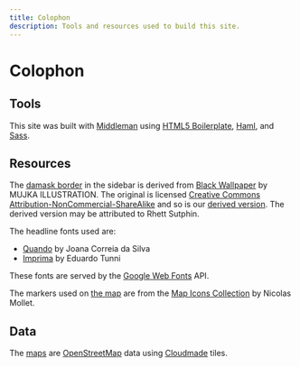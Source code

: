 ```yaml
---
title: Colophon
description: Tools and resources used to build this site.
---
```


# Colophon

## Tools

This site was built with [Middleman][] using [HTML5 Boilerplate][], [Haml][], and
[Sass][].

[Middleman]: http://middlemanapp.com/
[HTML5 Boilerplate]: http://html5boilerplate.com/
[HAML]: http://haml.info/
[Sass]: http://sass-lang.com/

## Resources

The [damask border][damask-border] in the sidebar is derived from
[Black Wallpaper][] by MUJKA ILLUSTRATION. The original is licensed
[Creative Commons Attribution-NonCommercial-ShareAlike][CC-BY-NC-SA] and so is
our [derived version][damask-border]. The derived version may be attributed to
Rhett Sutphin.

[Black Wallpaper]: http://qvectors.net/misc-vectors/black-wallpaper-vecto/
[CC-BY-NC-SA]: http://creativecommons.org/licenses/by-nc-sa/3.0/
[damask-border]: /images/blackwallpaper-lightened-slice-200px.png

The headline fonts used are:

* [Quando][] by Joana Correia da Silva
* [Imprima][] by Eduardo Tunni

These fonts are served by the [Google Web Fonts][] API.

[Quando]: http://www.google.com/webfonts/specimen/Quando
[Imprima]: http://www.google.com/webfonts/specimen/Imprima
[Google Web Fonts]: http://www.google.com/webfonts/

The markers used on [the map](locations.html) are from
the [Map Icons Collection][mapicons] by Nicolas Mollet.

[mapicons]: http://mapicons.nicolasmollet.com/

## Data

The [maps][] are [OpenStreetMap][osm] data using [Cloudmade][] tiles.

[maps]: locations.html
[osm]: http://www.openstreetmap.org/
[Cloudmade]: http://leaflet.cloudmade.com/
[cta-data]: http://geocommons.com/overlays/96991
